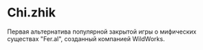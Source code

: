 # Chi.zhik

Первая альтернатива популярной закрытой игры о мифических существах "Fer.al", созданный компанией WildWorks.
